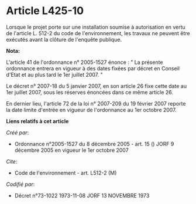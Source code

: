 # Article L425-10

Lorsque le projet porte sur une installation soumise à autorisation en vertu de l'article L. 512-2 du code de
l'environnement, les travaux ne peuvent être exécutés avant la clôture de l'enquête publique.

**Nota:**

L'article 41 de l'ordonnance n° 2005-1527 énonce : " La présente ordonnance entrera en vigueur à des dates fixées par décret
en Conseil d'Etat et au plus tard le 1er juillet 2007. " 

Le décret n° 2007-18 du 5 janvier 2007, en son article 26 fixe cette date au 1er juillet 2007, sous les réserves énoncées
dans ce même article 26. 

En dernier lieu, l'article 72 de la loi n° 2007-209 du 19 février 2007 reporte la date limite d'entrée en vigueur de
l'ordonnance au 1er octobre 2007.

**Liens relatifs à cet article**

_Créé par_:

  - Ordonnance n°2005-1527 du 8 décembre 2005 - art. 15 () JORF 9 décembre 2005 en vigueur le 1er octobre 2007

_Cite_:

  - Code de l'environnement - art. L512-2 (M)

_Codifié par_:

  - Décret n°73-1022 1973-11-08 JORF 13 NOVEMBRE 1973
